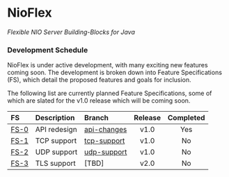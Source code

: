 # NioFlex
*Flexible NIO Server Building-Blocks for Java*

### Development Schedule

NioFlex is under active development, with many exciting new features coming soon. The development
is broken down into Feature Specifications (FS), which detail the proposed features and goals for inclusion.

The following list are currently planned Feature Specifications, some of which are slated for the v1.0 release
which will be coming soon.

| FS       | Description     | Branch   | Release   | Completed |
| :------ | :------------- | :------ | :-------: | :-------: |
| [FS-0](https://gist.github.com/maheshkhanwalkar/9640e753dbfb1281bba92088e2ed88c4) | API redesign    | [api-changes](https://github.com/maheshkhanwalkar/NioFlex/tree/api-changes) | v1.0 | Yes |
| [FS-1]()| TCP support | [tcp-support]() | v1.0 | No |
| [FS-2]()| UDP support | [udp-support]() | v1.0 | No |
| [FS-3]()| TLS support | [TBD]           | v2.0 | No |
